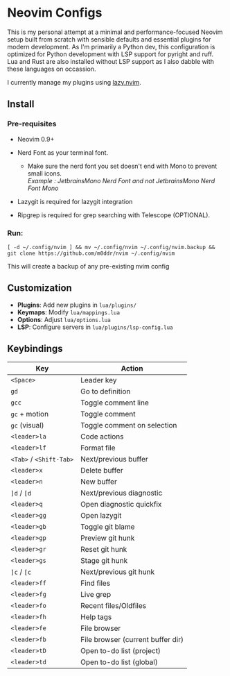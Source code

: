 # Neovim Configs
This is my personal attempt at a minimal and performance-focused Neovim setup built from scratch with sensible defaults and essential plugins for modern development. As I'm primarily a Python dev, this configuration is optimized for Python development with LSP support for pyright and ruff. Lua and Rust are also installed without LSP support as I also dabble with these languages on occassion.

I currently manage my plugins using [lazy.nvim](https://lazy.folke.io/).

## Install

### Pre-requisites
* Neovim 0.9+

* Nerd Font as your terminal font.
    * Make sure the nerd font you set doesn't end with Mono to prevent small icons. <br>
      _Example : JetbrainsMono Nerd Font and not JetbrainsMono Nerd Font Mono_
* Lazygit is required for lazygit integration

* Ripgrep is required for grep searching with Telescope (OPTIONAL).
### Run:
```shell
[ -d ~/.config/nvim ] && mv ~/.config/nvim ~/.config/nvim.backup &&
git clone https://github.com/m0ddr/nvim ~/.config/nvim
```
This will create a backup of any pre-existing nvim config

## Customization

- **Plugins**: Add new plugins in `lua/plugins/`
- **Keymaps**: Modify `lua/mappings.lua`
- **Options**: Adjust `lua/options.lua`
- **LSP**: Configure servers in `lua/plugins/lsp-config.lua`

## Keybindings

| Key | Action |
|-----|--------|
| `<Space>` | Leader key |
| `gd` | Go to definition |
| `gcc` | Toggle comment line |
| `gc` + motion | Toggle comment |
| `gc` (visual) | Toggle comment on selection |
| `<leader>la` | Code actions |
| `<leader>lf` | Format file |
| `<Tab>` / `<Shift-Tab>` | Next/previous buffer |
| `<leader>x` | Delete buffer |
| `<leader>n` | New buffer |
| `]d` / `[d` | Next/previous diagnostic |
| `<leader>q` | Open diagnostic quickfix |
| `<leader>gg` | Open lazygit |
| `<leader>gb` | Toggle git blame |
| `<leader>gp` | Preview git hunk |
| `<leader>gr` | Reset git hunk |
| `<leader>gs` | Stage git hunk |
| `]c` / `[c` | Next/previous git hunk |
| `<leader>ff` | Find files |
| `<leader>fg` | Live grep |
| `<leader>fo` | Recent files/Oldfiles |
| `<leader>fh` | Help tags |
| `<leader>fe` | File browser |
| `<leader>fb` | File browser (current buffer dir) |
| `<leader>tD` | Open to-do list (project) |
| `<leader>td` | Open to-do list (global) |

